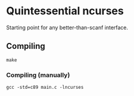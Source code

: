 # Quintessential ncurses
Starting point for any better-than-scanf interface.

## Compiling
```
make
```

### Compiling (manually)
```
gcc -std=c89 main.c -lncurses
```
